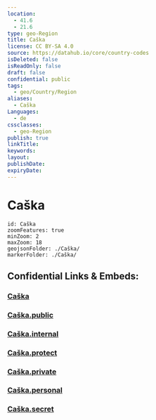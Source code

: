 ```yaml
---
location:
  - 41.6
  - 21.6
type: geo-Region
title: Caška
license: CC BY-SA 4.0
source: https://datahub.io/core/country-codes
isDeleted: false
isReadOnly: false
draft: false
confidential: public
tags:
  - geo/Country/Region
aliases:
  - Caška
Languages:
  - de
cssclasses:
  - geo-Region
publish: true
linkTitle:
keywords:
layout:
publishDate:
expiryDate:
---
```


# Caška

```leaflet
id: Caška
zoomFeatures: true 
minZoom: 2 
maxZoom: 18
geojsonFolder: ./Caška/
markerFolder: ./Caška/
```


## Confidential Links & Embeds: 

### [Caška](/_Standards/Earth/Continent/Europe/Europe~South/Macedonia~North/Municipalities~Macedonia/Caška.md) 

### [Caška.public](/_public/Earth/Continent/Europe/Europe~South/Macedonia~North/Municipalities~Macedonia/Caška.public.md) 

### [Caška.internal](/_internal/Earth/Continent/Europe/Europe~South/Macedonia~North/Municipalities~Macedonia/Caška.internal.md) 

### [Caška.protect](/_protect/Earth/Continent/Europe/Europe~South/Macedonia~North/Municipalities~Macedonia/Caška.protect.md) 

### [Caška.private](/_private/Earth/Continent/Europe/Europe~South/Macedonia~North/Municipalities~Macedonia/Caška.private.md) 

### [Caška.personal](/_personal/Earth/Continent/Europe/Europe~South/Macedonia~North/Municipalities~Macedonia/Caška.personal.md) 

### [Caška.secret](/_secret/Earth/Continent/Europe/Europe~South/Macedonia~North/Municipalities~Macedonia/Caška.secret.md)


